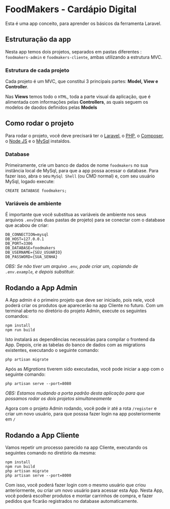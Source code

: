 # FoodMakers - Cardápio Digital
Esta é uma app conceito, para aprender os básicos da ferramenta Laravel.

## Estruturação da app
Nesta app temos dois projetos, separados em pastas diferentes : `foodmakers-admin` e `foodmakers-cliente`, ambas utilizando a estrutura MVC.

### Estrutura de cada projeto
Cada projeto é um MVC, que constitui 3 principais partes: **Model, View e Controller**. 

Nas **Views** temos todo o `HTML`, toda a parte visual da aplicação, que é alimentada com informações pelas **Controllers**, 
as quais seguem os modelos de daodos definidos pelas **Models**

## Como rodar o projeto
Para rodar o projeto, você deve precisará ter o [Laravel](https://laravel.com/docs/11.x/installation), o [PHP](https://www.php.net/), o [Composer](https://getcomposer.org/), o [Node JS](https://nodejs.org/pt) e o [MySql](https://dev.mysql.com/downloads/installer/) instaldos.

### Database
Primeiramente, crie um banco de dados de nome `foodmakers` no sua instância local de MySql, para que a app possa acessar o database. 
Para fazer isso, abra o seu `MySql Shell` (ou CMD normal) e, com seu usuário MySql, logado execute:
```
CREATE DATABASE foodmakers;
```

### Variáveis de ambiente
É importante que você substitua as variáveis de ambiente nos seus arquivos `.env`(nas duas pastas de projeto) para se conectar com o database que acabou de criar:
```
DB_CONNECTION=mysql
DB_HOST=127.0.0.1
DB_PORT=3306
DB_DATABASE=foodmakers
DB_USERNAME={SEU_USUARIO}
DB_PASSWORD={SUA_SENHA}
```
_OBS: Se não tiver um arquivo `.env`, pode criar um, copiando de `.env.example`, e depois substituir._

## Rodando a App Admin
A App admin é o primeiro projeto que deve ser iniciado, pois nele, você poderá criar os produtos que aparecerão na app Cliente no futuro.
Com um terminal aberto no diretório do projeto Admin, execute os seguintes comandos:

```
npm install
npm run build
```

Isto instalará as dependências necessárias para compilar o frontend da App.
Depois, crie as tabelas do banco de dados com as migrations existentes, executando o seguinte comando:
```
php artisan migrate
```

Após as _Migrations_ tiverem sido executadas, você pode iniciar a app com o seguinte comando:
```
php artisan serve --port=8080
```

_OBS: Estamos mudando a porta padrão desta aplicação para que possamos rodar os dois projetos simultaneamente_

Agora com o projeto Admin rodando, você pode ir até a rota `/register` e criar um novo usuário, para que posssa fazer login na app posteriormente em `/`

## Rodando a App Cliente
Vamos repetir um processo parecido na app Cliente, executando os seguintes comando no diretório da mesma:
```
npm install
npm run build
php artisan migrate
php artisan serve --port=8000
```

Com isso, você poderá fazer login com o mesmo usuário que criou anteriormente, ou criar um novo usuário para acessar esta App.
Nesta App, você poderá escolher produtos e montar carrinhos de compra, e fazer pedidos que ficarão registrados no database automaticamente.
